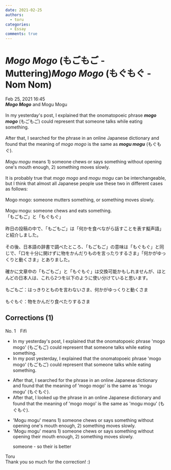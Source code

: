 ```yaml
---
date: 2021-02-25
authors:
  - toru
categories:
  - Essay
comments: true
---
```


# <strong><em>Mogo Mogo</strong></em> (もごもご - Muttering)<strong><em>Mogo Mogo</strong></em> (もぐもぐ - Nom Nom)
<div class="date">Feb 25, 2021 16:45</div>
<div id="post"><div id="body_show_ori">
<strong><em>Mogo Mogo</strong></em> and Mogu Mogu<br/><br/>In my yesterday's post, I explained that the onomatopoeic phrase <strong><em>mogo mogo</em></strong> (もごもご) could represent that someone talks while eating something.<br/><br/>After that, I searched for the phrase in an online Japanese dictionary and found that the meaning of <em>mogo mogo</em> is the same as <strong><em>mogu mogu</em></strong> (もぐもぐ).<br/><br/><em>Mogu mogu</em> means 1) someone chews or says something without opening one's mouth enough, 2) something moves slowly.<br/><br/>It is probably true that <em>mogo mogo</em> and <em>mogu mogu</em> can be interchangeable, but I think that almost all Japanese people use these two in different cases as follows:<br/><br/>Mogo mogo: someone mutters something, or something moves slowly.<br/><br/>Mogu mogu: someone chews and eats something.
</div></div>

<!-- more -->

<div id="post_ja"><div id="body_show_mo">
「もごもご」と「もぐもぐ」<br/><br/>昨日の投稿の中で、「もごもご」は「何かを食べながら話すことを表す擬声語」と紹介しました。<br/><br/>その後、日本語の辞書で調べたところ、「もごもご」の意味は「もぐもぐ」と同じで、「口を十分に開けずに物をかんだりものを言ったりするさま」「何かがゆっくりと動くさま」とありました。<br/><br/>確かに文章中の「もごもご」と「もぐもぐ」は交換可能かもしれませんが、ほとんどの日本人は、これら2つを以下のように使い分けていると思います。<br/><br/>もごもご：はっきりとものを言わないさま、何かがゆっくりと動くさま<br/><br/>もぐもぐ：物をかんだり食べたりするさま
</div></div>

## Corrections (1)
<div id="block"><div class="first_name"> No. 1　<span class="just_name">Fifi</span></div><div id="block2">
<ul class="correction_field">
<li class="incorrect">In my yesterday's post, I explained that the onomatopoeic phrase 'mogo mogo' (もごもご) could represent that someone talks while eating something.</li>
<li class="corrected correct">
In my <span class="f_red">post yesterday,</span> I explained that the onomatopoeic phrase 'mogo mogo' (もごもご) could represent <span class="f_red"><span class="sline">that </span></span>someone talks while eating something.
</li>
</ul>
<ul class="correction_field">
<li class="incorrect">After that, I searched for the phrase in an online Japanese dictionary and found that the meaning of 'mogo mogo' is the same as 'mogu mogu' (もぐもぐ).</li>
<li class="corrected correct">
After that, I <span class="f_blue">looked up</span> the phrase in an online Japanese dictionary and found that the meaning of 'mogo mogo' is the same as 'mogu mogu' (もぐもぐ).
</li>
</ul>
<ul class="correction_field">
<li class="incorrect">'Mogu mogu' means 1) someone chews or says something without opening one's mouth enough, 2) something moves slowly.</li>
<li class="corrected correct">
'Mogu mogu' means 1) someone chews or says something without opening their mouth enough, 2) something moves slowly.
<p class="correction_comment">someone - so their is better</p>
</li>
</ul>
</div><div class="name"><span class="just_name">Toru</span><br>
Thank you so much for the correction! :)
</div>
</div>
